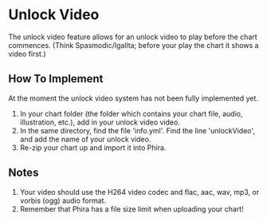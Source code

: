 
# Unlock Video

The unlock video feature allows for an unlock video to play before the chart commences.  (Think Spasmodic/Igallta; before your play the chart it shows a video first.)

## How To Implement

At the moment the unlock video system has not been fully implemented yet.

1. In your chart folder (the folder which contains your chart file, audio, illustration, etc.), add in your unlock video video.
2. In the same directory, find the file 'info.yml'.  Find the line 'unlockVideo', and add the name of your unlock video.
3. Re-zip your chart up and import it into Phira.

## Notes

1. Your video should use the H264 video codec and flac, aac, wav, mp3, or vorbis (ogg) audio format.
2. Remember that Phira has a file size limit when uploading your chart!
